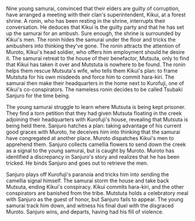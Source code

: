<!-- Tsubaki Sanjuro (2007) -->

Nine young samurai, convinced that their elders are guilty of corruption, have arranged a meeting with their clan's superintendent, Kikui, at a forest shrine. A ronin, who has been resting in the shrine, interrupts their conversation. He deduces that Kikui is the guilty party and that he has set up the samurai for an ambush. Sure enough, the shrine is surrounded by Kikui's men. The ronin hides the samurai under the floor and tricks the ambushers into thinking they've gone. The ronin attracts the attention of Muroto, Kikui's head soldier, who offers him employment should he desire it. The samurai retreat to the house of their benefactor, Mutsuta, only to find that Kikui has taken it over and Mutstuta is nowhere to be found. The ronin helps them rescue Mutsuta's wife, who tells them Kikui's plan: to frame Mutstuta for his own misdeeds and force him to commit hara-kiri. The samurai then make their headquarters in the home next to Kurofuji, one of Kikui's co-conspirators. The nameless ronin decides to be called Tsubaki Sanjuro for the time being.

The young samurai struggle to learn where Mutsuta is being kept prisoner. They find a torn petition that they had given Mutsuta floating in the creek adjoining their headquarters with Kurofuji's house, revealing that Mutsuta is being held there. Sanjuro hatches a plan: taking advantage of his current good graces with Muroto, he deceives him into thinking that the samurai have congregated at another place. Muroto dispatches Kikui's men to apprehend them. Sanjuro collects camellia flowers to send down the creek as a signal to the young samurai, but is caught by Muroto. Muroto has identified a discrepancy in Sanjuro's story and realizes that he has been tricked. He binds Sanjuro and goes out to retrieve the men.

Sanjuro plays off Kurofuji's paranoia and tricks him into sending the camellia signal himself. The samurai storm the house and take back Mutsuta, ending Kikui's conspiracy. Kikui commits hara-kiri, and the other conspirators are banished from the tribe. Mutstuta holds a celebratory meal with Sanjuro as the guest of honor, but Sanjuro fails to appear. The young samurai track him down, and witness his final duel with the disgraced Muroto. Sanjuro wins, and departs, having had his fill of violence.